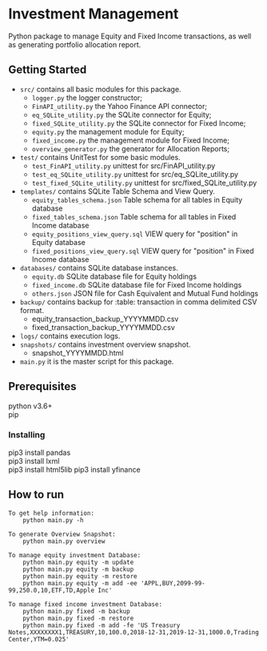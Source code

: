 # Investment Management

Python package to manage Equity and Fixed Income transactions, as well as generating portfolio allocation report.

## Getting Started

* `src/` contains all basic modules for this package.
	* `logger.py` the logger constructor;
	* `FinAPI_utility.py` the Yahoo Finance API connector;
	* `eq_SQLite_utility.py` the SQLite connector for Equity;
	* `fixed_SQLite_utility.py`  the SQLite connector for Fixed Income;
	* `equity.py` the management module for Equity;
	* `fixed_income.py` the management module for Fixed Income;
	* `overview_generator.py` the generator for Allocation Reports;
* `test/` contains UnitTest for some basic modules.
	* `test_FinAPI_utility.py` unittest for src/FinAPI_utility.py
	* `test_eq_SQLite_utility.py` unittest for src/eq_SQLite_utility.py
	* `test_fixed_SQLite_utility.py` unittest for src/fixed_SQLite_utility.py
* `templates/` contains SQLite Table Schema and View Query.
	* `equity_tables_schema.json` Table schema for all tables in Equity database
	* `fixed_tables_schema.json` Table schema for all tables in Fixed Income database
	* `equity_positions_view_query.sql` VIEW query for "position" in Equity database 
	* `fixed_positions_view_query.sql` VIEW query for "position" in Fixed Income database
* `databases/` contains SQLite database instances.
	* `equity.db` SQLite database file for Equity holdings
	* `fixed_income.db` SQLite database file for Fixed Income holdings
	* `others.json` JSON file for Cash Equivalent and Mutual Fund holdings
* `backup/` contains backup for :table: transaction in comma delimited CSV format.
	* equity_transaction_backup_YYYYMMDD.csv
	* fixed_transaction_backup_YYYYMMDD.csv
* `logs/` contains execution logs.
* `snapshots/` contains investment overview snapshot.
	* snapshot_YYYYMMDD.html
* `main.py` it is the master script for this package.


## Prerequisites

python v3.6+  
pip

### Installing

pip3 install pandas  
pip3 install lxml  
pip3 install html5lib
pip3 install yfinance


## How to run

    To get help information:
        python main.py -h

    To generate Overview Snapshot:
        python main.py overview

    To manage equity investment Database:
        python main.py equity -m update
        python main.py equity -m backup
        python main.py equity -m restore
        python main.py equity -m add -ee 'APPL,BUY,2099-99-99,250.0,10,ETF,TD,Apple Inc'

    To manage fixed income investment Database:
        python main.py fixed -m backup
        python main.py fixed -m restore
        python main.py fixed -m add -fe 'US Treasury Notes,XXXXXXXX1,TREASURY,10,100.0,2018-12-31,2019-12-31,1000.0,Trading Center,YTM=0.025'
     
